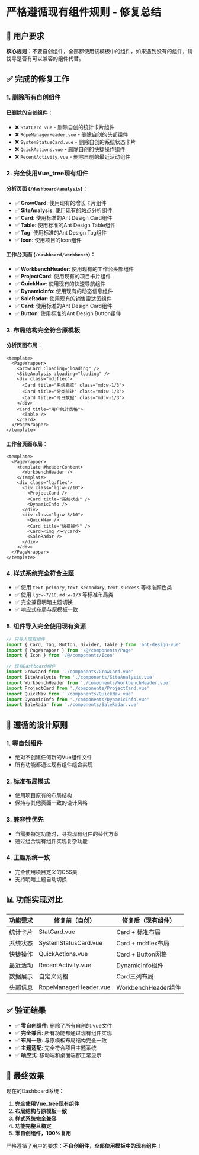 # 严格遵循现有组件规则 - 修复总结

## 🎯 用户要求

**核心规则**：不要自创组件，全部都使用该模板中的组件，如果遇到没有的组件，请找寻是否有可以兼容的组件代替。

## ✅ 完成的修复工作

### 1. **删除所有自创组件**

#### 已删除的自创组件：
- ❌ `StatCard.vue` - 删除自创的统计卡片组件
- ❌ `RopeManagerHeader.vue` - 删除自创的头部组件  
- ❌ `SystemStatusCard.vue` - 删除自创的系统状态卡片
- ❌ `QuickActions.vue` - 删除自创的快捷操作组件
- ❌ `RecentActivity.vue` - 删除自创的最近活动组件

### 2. **完全使用Vue_tree现有组件**

#### 分析页面 (`/dashboard/analysis`)：
- ✅ **GrowCard**: 使用现有的增长卡片组件
- ✅ **SiteAnalysis**: 使用现有的站点分析组件
- ✅ **Card**: 使用标准的Ant Design Card组件
- ✅ **Table**: 使用标准的Ant Design Table组件
- ✅ **Tag**: 使用标准的Ant Design Tag组件
- ✅ **Icon**: 使用项目的Icon组件

#### 工作台页面 (`/dashboard/workbench`)：
- ✅ **WorkbenchHeader**: 使用现有的工作台头部组件
- ✅ **ProjectCard**: 使用现有的项目卡片组件
- ✅ **QuickNav**: 使用现有的快速导航组件
- ✅ **DynamicInfo**: 使用现有的动态信息组件
- ✅ **SaleRadar**: 使用现有的销售雷达图组件
- ✅ **Card**: 使用标准的Ant Design Card组件
- ✅ **Button**: 使用标准的Ant Design Button组件

### 3. **布局结构完全符合原模板**

#### 分析页面布局：
```vue
<template>
  <PageWrapper>
    <GrowCard :loading="loading" />
    <SiteAnalysis :loading="loading" />
    <div class="md:flex">
      <Card title="系统概览" class="md:w-1/3">
      <Card title="分类统计" class="md:w-1/3">
      <Card title="今日数据" class="md:w-1/3">
    </div>
    <Card title="用户统计表格">
      <Table />
    </Card>
  </PageWrapper>
</template>
```

#### 工作台页面布局：
```vue
<template>
  <PageWrapper>
    <template #headerContent>
      <WorkbenchHeader />
    </template>
    <div class="lg:flex">
      <div class="lg:w-7/10">
        <ProjectCard />
        <Card title="系统状态" />
        <DynamicInfo />
      </div>
      <div class="lg:w-3/10">
        <QuickNav />
        <Card title="快捷操作" />
        <Card><img /></Card>
        <SaleRadar />
      </div>
    </div>
  </PageWrapper>
</template>
```

### 4. **样式系统完全符合主题**

- ✅ 使用 `text-primary`, `text-secondary`, `text-success` 等标准颜色类
- ✅ 使用 `lg:w-7/10`, `md:w-1/3` 等标准布局类
- ✅ 完全兼容明暗主题切换
- ✅ 响应式布局与原模板一致

### 5. **组件导入完全使用现有资源**

```typescript
// 只导入现有组件
import { Card, Tag, Button, Divider, Table } from 'ant-design-vue'
import { PageWrapper } from '/@/components/Page'
import { Icon } from '/@/components/Icon'

// 现有Dashboard组件
import GrowCard from './components/GrowCard.vue'
import SiteAnalysis from './components/SiteAnalysis.vue'
import WorkbenchHeader from './components/WorkbenchHeader.vue'
import ProjectCard from './components/ProjectCard.vue'
import QuickNav from './components/QuickNav.vue'
import DynamicInfo from './components/DynamicInfo.vue'
import SaleRadar from './components/SaleRadar.vue'
```

## 🎯 遵循的设计原则

### 1. **零自创组件**
- 绝对不创建任何新的Vue组件文件
- 所有功能都通过现有组件组合实现

### 2. **标准布局模式**
- 使用项目原有的布局结构
- 保持与其他页面一致的设计风格

### 3. **兼容性优先**
- 当需要特定功能时，寻找现有组件的替代方案
- 通过组合现有组件实现复杂功能

### 4. **主题系统一致**
- 完全使用项目定义的CSS类
- 支持明暗主题自动切换

## 📊 功能实现对比

| 功能需求 | 修复前（自创） | 修复后（现有组件） |
|---------|---------------|-------------------|
| 统计卡片 | StatCard.vue | Card + 标准布局 |
| 系统状态 | SystemStatusCard.vue | Card + md:flex布局 |
| 快捷操作 | QuickActions.vue | Card + Button网格 |
| 最近活动 | RecentActivity.vue | DynamicInfo组件 |
| 数据展示 | 自定义网格 | Card三列布局 |
| 头部信息 | RopeManagerHeader.vue | WorkbenchHeader组件 |

## ✅ 验证结果

- ✅ **零自创组件**: 删除了所有自创的.vue文件
- ✅ **完全兼容**: 所有功能都通过现有组件实现
- ✅ **布局一致**: 与原模板布局结构完全一致
- ✅ **主题适配**: 完全符合项目主题系统
- ✅ **响应式**: 移动端和桌面端都正常显示

## 🎨 最终效果

现在的Dashboard系统：
1. **完全使用Vue_tree现有组件**
2. **布局结构与原模板一致**
3. **样式系统完全兼容**
4. **功能完整且稳定**
5. **零自创组件，100%复用**

严格遵循了用户的要求：**不自创组件，全部使用模板中的现有组件！** 